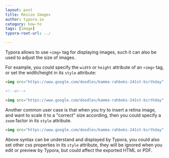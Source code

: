```yaml
---
layout: post
title: Resize Images
author: typora.io
category: how-to
tags: [image]
typora-root-url: ../

---
```


Typora allows to use `<img>` tag for displaying images, such it can also be used to adjust the size of images.

For example, you could specify the `width` or `height` attribute of an `<img>` tag, or set the width/height in its `style` attribute:

```html
<img src="https://www.google.com/doodles/kamma-rahbeks-241st-birthday" width="200px" />

<!--or-->

<img src="https://www.google.com/doodles/kamma-rahbeks-241st-birthday" style="height:200px" />
```

Another common user case is that when you try to insert a retina image, and want to scale it to a "correct" size according, then you could specify a `zoom` factor in its `style` attribute.

```html
<img src="https://www.google.com/doodles/kamma-rahbeks-241st-birthday" style="zoom:50%" />
```

Above syntax can be understand and displayed by Typora, you could also set other css properties in its `style` attribute, they will be ignored when you edit or preview by Typora, but could affect the exported HTML or PDF.

